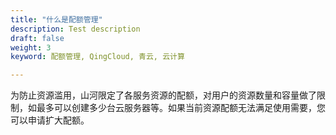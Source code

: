 ```yaml
---
title: "什么是配额管理"
description: Test description
draft: false
weight: 3
keyword: 配额管理, QingCloud, 青云, 云计算

---
```




为防止资源滥用，山河限定了各服务资源的配额，对用户的资源数量和容量做了限制，如最多可以创建多少台云服务器等。如果当前资源配额无法满足使用需要，您可以申请扩大配额。

